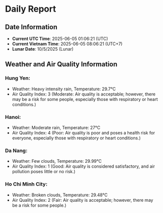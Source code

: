 # Daily Report
## Date Information
- **Current UTC Time**: 2025-06-05 01:06:21 (UTC)
- **Current Vietnam Time**: 2025-06-05 08:06:21 (UTC+7)
- **Lunar Date**: 10/5/2025 (Lunar)

## Weather and Air Quality Information

### Hung Yen:
- Weather: Heavy intensity rain, Temperature: 29.7°C
- Air Quality Index: 3 (Moderate: Air quality is acceptable; however, there may be a risk for some people, especially those with respiratory or heart conditions.)

### Hanoi:
- Weather: Moderate rain, Temperature: 27°C
- Air Quality Index: 4 (Poor: Air quality is poor and poses a health risk for everyone, especially those with respiratory or heart conditions.)

### Da Nang:
- Weather: Few clouds, Temperature: 29.99°C
- Air Quality Index: 1 (Good: Air quality is considered satisfactory, and air pollution poses little or no risk.)

### Ho Chi Minh City:
- Weather: Broken clouds, Temperature: 29.48°C
- Air Quality Index: 2 (Fair: Air quality is acceptable; however, there may be a risk for some people.)
